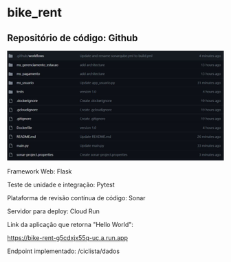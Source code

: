 # bike_rent

## Repositório de código: Github ##

![image](https://github.com/juliana-marques/bike_rent/blob/main/images/repo.JPG?raw=true)

Framework Web: Flask

Teste de unidade e integração: Pytest

Plataforma de revisão contínua de código: Sonar

Servidor para deploy: Cloud Run

Link da aplicação que retorna "Hello World":

https://bike-rent-g5cdxjx55q-uc.a.run.app

Endpoint implementado: /ciclista/dados
